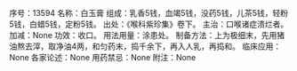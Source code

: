 序号：13594
名称：白玉膏
组成：乳香5钱，血竭5钱，没药5钱，儿茶5钱，轻粉5钱，白蜡5钱，定粉5钱。
出处：《喉科紫珍集》卷下。
主治：口喉诸症溃烂者。
加减：None
功效：收口。
用法用量：涂患处。
制备方法：上为极细末，先用猪油熬去滓，取净油4两，和匀药末，捣千余下，再入人乳，再捣和。
临床应用：None
各家论述：None
用药禁忌：None
附注：None
